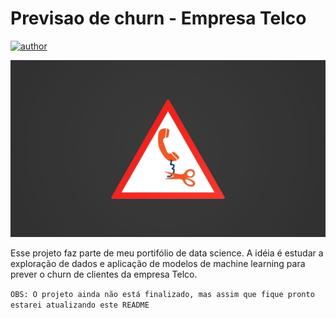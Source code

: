 # Previsao de churn - Empresa Telco
[![author](https://img.shields.io/badge/author-joaomr7-red.svg)](https://github.com/joaomr7) 

<p align="center">
  <img src="image/TelcoChurnImage.jpg">
</p>

Esse projeto faz parte de meu portifólio de data science. A idéia é estudar a exploração de dados e aplicação de modelos de machine learning para prever o churn de clientes da empresa Telco.

`OBS: O projeto ainda não está finalizado, mas assim que fique pronto estarei atualizando este README`
